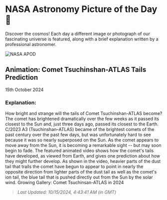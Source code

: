 
  # NASA Astronomy Picture of the Day 🌌

  Discover the cosmos! Each day a different image or photograph of our fascinating universe is featured, along with a brief explanation written by a professional astronomer.

![NASA APOD](undefined)

## Animation: Comet Tsuchinshan-ATLAS Tails Prediction

15th October 2024

### Explanation: 

How bright and strange will the tails of Comet Tsuchinshan-ATLAS become? The comet has brightened dramatically over the few weeks as it passed its closest to the Sun and, just three days ago, passed its closest to the Earth. C/2023 A3 (Tsuchinshan–ATLAS) became of the brightest comets of the past century over the past few days, but was unfortunately hard to see because it was so nearly superposed on the Sun.  As the comet appears to move away from the Sun, it is becoming a remarkable sight -- but may soon begin to fade.  The featured animated video shows how the comet's tails have developed, as viewed from Earth, and gives one prediction about how they might further develop. As shown in the video, heavier parts of the  dust tail that trails the comet have begun to appear to point in nearly the opposite direction from lighter parts of the dust tail as well as the comet's  ion tail, the blue tail that is pushed directly out from the Sun by the solar wind.   Growing Gallery: Comet Tsuchinsan-ATLAS in 2024

> _Last Updated: 10/15/2024, 4:43:41 AM (in GMT)_
